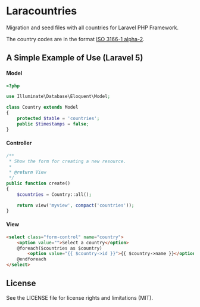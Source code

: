 # Laracountries
Migration and seed files with all countries for Laravel PHP Framework.

The country codes are in the format [ISO 3166-1 alpha-2](http://en.wikipedia.org/wiki/ISO_3166-1_alpha-2).

## A Simple Example of Use (Laravel 5)
#### Model
```php
<?php

use Illuminate\Database\Eloquent\Model;

class Country extends Model
{
    protected $table = 'countries';
    public $timestamps = false;
}
```
#### Controller
```php
/**
 * Show the form for creating a new resource.
 *
 * @return View
 */
public function create()
{
    $countries = Country::all();

    return view('myview', compact('countries'));
}
```
#### View
```html
<select class="form-control" name="country">
    <option value="">Select a country</option>
    @foreach($countries as $country)
        <option value="{{ $country->id }}">{{ $country->name }}</option>
    @endforeach
</select>
```

## License
See the LICENSE file for license rights and limitations (MIT).
